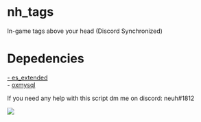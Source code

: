 # nh_tags
In-game tags above your head (Discord Synchronized)


<h1> Depedencies </h1>

<a href="https://github.com/mitlight/es_extended">
  - es_extended  
  </a><br>
  - <a href="https://github.com/overextended/oxmysql"> oxmysql</a>
  
If you need any help with this script dm me on discord: neuh#1812

<img src="https://imgur.com/c1DWRZN.png">
